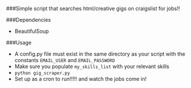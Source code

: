 ###Simple script that searches html/creative gigs on craigslist for jobs!!

###Dependencies
  *  BeautifulSoup

###Usage
  * A config.py file must exist in the same directory as your script with the constants `EMAIL_USER` and `EMAIL_PASSWORD`  
  * Make sure you populate `my_skills_list` with your relevant skills
  * `python gig_scraper.py`
  * Set up as a cron to run!!!!! and watch the jobs come in!
